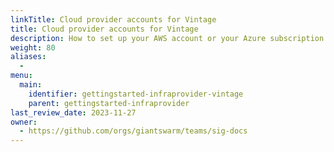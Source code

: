 ```yaml
---
linkTitle: Cloud provider accounts for Vintage
title: Cloud provider accounts for Vintage
description: How to set up your AWS account or your Azure subscription in Vintage in order to run Giant Swarm management clusters and workload clusters under your jurisdiction.
weight: 80
aliases:
  - 
menu:
  main:
    identifier: gettingstarted-infraprovider-vintage
    parent: gettingstarted-infraprovider
last_review_date: 2023-11-27
owner:
  - https://github.com/orgs/giantswarm/teams/sig-docs
---
```

